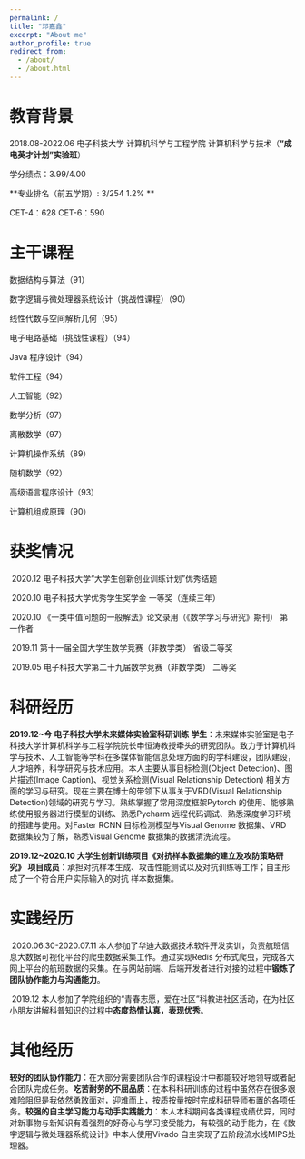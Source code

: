 ```yaml
---
permalink: /
title: "邓嘉鑫"
excerpt: "About me"
author_profile: true
redirect_from: 
  - /about/
  - /about.html
---
```


教育背景
======
2018.08-2022.06 电子科技大学 计算机科学与工程学院 计算机科学与技术（**“成电英才计划”实验班**）  

学分绩点：3.99/4.00   

**专业排名（前五学期）: 3/254 1.2%  **

CET-4：628     CET-6：590  


主干课程
======
数据结构与算法（91）

数字逻辑与微处理器系统设计（挑战性课程）（90）

线性代数与空间解析几何（95）

电子电路基础（挑战性课程）（94）

Java 程序设计（94）

软件工程（94）

人工智能（92）

数学分析（97）

离散数学（97）

计算机操作系统（89）

随机数学（92）

高级语言程序设计（93）

计算机组成原理（90）

获奖情况
======
​	2020.12 电子科技大学“大学生创新创业训练计划”优秀结题

​	2020.10 电子科技大学优秀学生奖学金 一等奖（连续三年）

​	2020.10 《一类中值问题的一般解法》论文录用（《数学学习与研究》期刊） 第一作者

​	2019.11 第十一届全国大学生数学竞赛（非数学类） 省级二等奖

​	2019.05 电子科技大学第二十九届数学竞赛（非数学类） 二等奖

科研经历
======
**2019.12~今  电子科技大学未来媒体实验室科研训练**
	**学生**：未来媒体实验室是电子科技大学计算机科学与工程学院院长申恒涛教授牵头的研究团队。致力于计算机科学与技术、人工智能等学科在多媒体智能信息处理方面的的学科建设，团队建设，人才培养，科学研究与技术应用。本人主要从事目标检测(Object Detection)、图片描述(Image Caption)、视觉关系检测(Visual Relationship Detection) 相关方面的学习与研究。现在主要在博士的带领下从事关于VRD(Visual Relationship Detection)领域的研究与学习。熟练掌握了常用深度框架Pytorch 的使用、能够熟练使用服务器进行模型的训练、熟悉Pycharm 远程代码调试、熟悉深度学习环境的搭建与使用。对Faster RCNN 目标检测模型与Visual Genome 数据集、VRD 数据集较为了解，熟悉Visual Genome 数据集的数据清洗流程。

**2019.12~2020.10 大学生创新训练项目《对抗样本数据集的建立及攻防策略研究》**
**项目成员**：承担对抗样本生成、攻击性能测试以及对抗训练等工作；自主形成了一个符合用户实际输入的对抗
样本数据集。


实践经历
======
​	2020.06.30-2020.07.11 本人参加了华迪大数据技术软件开发实训，负责航班信息大数据可视化平台的爬虫数据采集工作。通过实现Redis 分布式爬虫，完成各大网上平台的航班数据的采集。在与网站前端、后端开发者进行对接的过程中**锻炼了团队协作能力与沟通能力**。

​	2019.12 本人参加了学院组织的“青春志愿，爱在社区”科教进社区活动，在为社区小朋友讲解科普知识的过程中**态度热情认真，表现优秀**。

其他经历
======
​	**较好的团队协作能力**：在大部分需要团队合作的课程设计中都能较好地领导或者配合团队完成任务。
​	**吃苦耐劳的不屈品质**：在本科科研训练的过程中虽然存在很多艰难险阻但是我依然勇敢面对，迎难而上，按质按量按时完成科研导师布置的各项任务。
​	**较强的自主学习能力与动手实践能力**：本人本科期间各类课程成绩优异，同时对新事物与新知识有着强烈的好奇心与学习接受能力，有较强的动手能力，在《数字逻辑与微处理器系统设计》中本人使用Vivado 自主实现了五阶段流水线MIPS处理器。